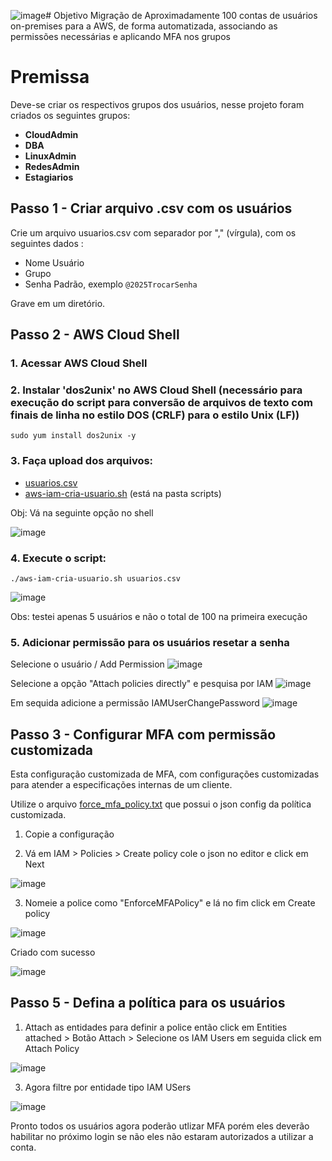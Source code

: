 ![image](https://github.com/user-attachments/assets/bd08aeb6-6646-4719-aed8-dd8c7042bb0a)# Objetivo
Migração de Aproximadamente 100 contas de usuários on-premises para a AWS, de forma automatizada, associando as permissões necessárias e aplicando MFA nos grupos

# Premissa
Deve-se criar os respectivos grupos dos usuários, nesse projeto foram criados os seguintes grupos:

- **CloudAdmin**
- **DBA**
- **LinuxAdmin**
- **RedesAdmin**
- **Estagiarios**

## Passo 1 - Criar arquivo .csv com os usuários
Crie um arquivo usuarios.csv com separador por "," (vírgula), com os seguintes dados :

- Nome Usuário
- Grupo
- Senha Padrão, exemplo ```@2025TrocarSenha```

Grave em um diretório.

## Passo 2 - AWS Cloud Shell

### 1. Acessar **AWS Cloud Shell**

### 2. Instalar '**dos2unix**' no AWS Cloud Shell (necessário para execução do script para conversão de arquivos de texto com finais de linha no estilo DOS (CRLF) para o estilo Unix (LF))

```
sudo yum install dos2unix -y
```

### 3. Faça upload dos arquivos:
- [usuarios.csv](./scripts/usuarios.csv)
- [aws-iam-cria-usuario.sh](./scripts/aws-iam-cria-usuario.sh)  (está na pasta scripts)

Obj: Vá na seguinte opção no shell

![image](https://github.com/user-attachments/assets/b509b284-b5f6-403d-9b66-72f0e8218294)

### 4. Execute o script:

```
./aws-iam-cria-usuario.sh usuarios.csv 
```
![image](https://github.com/user-attachments/assets/fc1099cd-4012-48e6-9d70-b4c2f057323e)

Obs: testei apenas 5 usuários e não o total de 100 na primeira execução

### 5. Adicionar permissão para os usuários resetar a senha

Selecione o usuário / Add Permission
![image](https://github.com/user-attachments/assets/61fe8a42-f62d-4605-b55a-132c7925e435)

Selecione a opção "Attach policies directly" e pesquisa por IAM 
![image](https://github.com/user-attachments/assets/f2f6df0a-b45b-48f3-8adf-abcbbef97565)

Em sequida adicione a permissão IAMUserChangePassword
![image](https://github.com/user-attachments/assets/85c1d461-23d3-4817-8a8f-04597e616ccc)

## Passo 3 - Configurar MFA com permissão customizada

Esta configuração customizada de MFA, com configurações customizadas para atender a especificações internas de um cliente.

Utilize o arquivo [force_mfa_policy.txt](./scripts/force_mfa_policy.txt) que possui o json config da política customizada.

1. Copie a configuração

2. Vá em IAM > Policies > Create policy cole o json no editor e click em Next

![image](https://github.com/user-attachments/assets/3457a67e-9e46-48e0-ab45-84b7e330abd8)

3. Nomeie a police como "EnforceMFAPolicy" e lá no fim click em Create policy

![image](https://github.com/user-attachments/assets/13461d1e-2502-4358-a5f2-e1bd40d79e7b)

Criado com sucesso

![image](https://github.com/user-attachments/assets/37f7a428-82b8-4bba-a424-b0b5aa26a3a0)

## Passo 5 - Defina a política para os usuários

1. Attach as entidades para definir a police então click em Entities attached > Botão Attach > Selecione os IAM Users em seguida click em Attach Policy

![image](https://github.com/user-attachments/assets/76e68561-b599-4b3c-92a7-5bf83b93dcea)


3. Agora filtre por entidade tipo IAM USers

![image](https://github.com/user-attachments/assets/7e310203-5f3e-4286-8845-d1f8cbdd688e)

Pronto todos os usuários agora poderão utlizar MFA porém eles deverão habilitar no próximo login se não eles não estaram autorizados a utilizar a conta.
